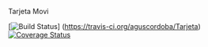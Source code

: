 Tarjeta Movi

[![Build Status](https://travis-ci.org/aguscordoba/Tarjeta.svg?branch=master)] (https://travis-ci.org/aguscordoba/Tarjeta)
[![Coverage Status](https://coveralls.io/repos/github/aguscordoba/Tarjeta/badge.png?branch=master)](https://coveralls.io/github/aguscordoba/Tarjeta?branch=master)
